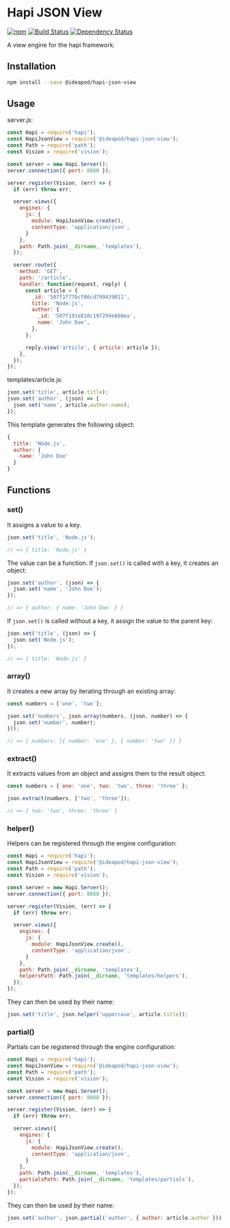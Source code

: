 # Hapi JSON View

[![npm](https://img.shields.io/npm/v/@ideapod/hapi-json-view.svg)](https://www.npmjs.com/package/@ideapod/hapi-json-view)
[![Build Status](https://travis-ci.org/ideas/hapi-json-view.svg?branch=master)](https://travis-ci.org/ideas/hapi-json-view)
[![Dependency Status](https://david-dm.org/ideas/hapi-json-view.svg)](https://david-dm.org/ideas/hapi-json-view)

A view engine for the hapi framework.

## Installation

```sh
npm install --save @ideapod/hapi-json-view
```

## Usage

server.js:

```js
const Hapi = require('hapi');
const HapiJsonView = require('@ideapod/hapi-json-view');
const Path = require('path');
const Vision = require('vision');

const server = new Hapi.Server();
server.connection({ port: 8080 });

server.register(Vision, (err) => {
  if (err) throw err;

  server.views({
    engines: {
      js: {
        module: HapiJsonView.create(),
        contentType: 'application/json',
      }
    },
    path: Path.join(__dirname, 'templates'),
  });

  server.route({
    method: 'GET',
    path: '/article',
    handler: function(request, reply) {
      const article = {
        _id: '507f1f77bcf86cd799439011',
        title: 'Node.js',
        author: {
          _id: '507f191e810c19729de860ea',
          name: 'John Doe',
        },
      };

      reply.view('article', { article: article });
    },
  });
});
```

templates/article.js:

```js
json.set('title', article.title);
json.set('author', (json) => {
  json.set('name', article.author.name);
});
```

This template generates the following object:

```js
{
  title: 'Node.js',
  author: {
    name: 'John Doe'
  }
}
```

## Functions

### set()

It assigns a value to a key.

```js
json.set('title', 'Node.js');

// => { title: 'Node.js' }
```

The value can be a function. If `json.set()` is called with a key, it creates an object:

```js
json.set('author', (json) => {
  json.set('name', 'John Doe');
});

// => { author: { name: 'John Doe' } }
```

If `json.set()` is called without a key, it assign the value to the parent key:


```js
json.set('title', (json) => {
  json.set('Node.js');
});

// => { title: 'Node.js' }
```

### array()

It creates a new array by iterating through an existing array:

```js
const numbers = ['one', 'two'];

json.set('numbers', json.array(numbers, (json, number) => {
  json.set('number', number);
}));

// => { numbers: [{ number: 'one' }, { number: 'two' }] }
```

### extract()

It extracts values from an object and assigns them to the result object:

```js
const numbers = { one: 'one', two: 'two', three: 'three' };

json.extract(numbers, ['two', 'three']);

// => { two: 'two', three: 'three' }
```

### helper()

Helpers can be registered through the engine configuration:

```js
const Hapi = require('hapi');
const HapiJsonView = require('@ideapod/hapi-json-view');
const Path = require('path');
const Vision = require('vision');

const server = new Hapi.Server();
server.connection({ port: 8080 });

server.register(Vision, (err) => {
  if (err) throw err;

  server.views({
    engines: {
      js: {
        module: HapiJsonView.create(),
        contentType: 'application/json',
      }
    },
    path: Path.join(__dirname, 'templates'),
    helpersPath: Path.join(__dirname, 'templates/helpers'),
  });
});
```

They can then be used by their name:

```js
json.set('title', json.helper('uppercase', article.title));
```

### partial()

Partials can be registered through the engine configuration:

```js
const Hapi = require('hapi');
const HapiJsonView = require('@ideapod/hapi-json-view');
const Path = require('path');
const Vision = require('vision');

const server = new Hapi.Server();
server.connection({ port: 8080 });

server.register(Vision, (err) => {
  if (err) throw err;

  server.views({
    engines: {
      js: {
        module: HapiJsonView.create(),
        contentType: 'application/json',
      }
    },
    path: Path.join(__dirname, 'templates'),
    partialsPath: Path.join(__dirname, 'templates/partials'),
  });
});
```

They can then be used by their name:

```js
json.set('author', json.partial('author', { author: article.author }));
```
